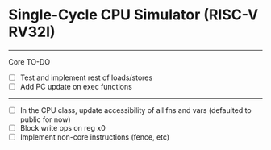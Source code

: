 # Single-Cycle CPU Simulator (RISC-V RV32I)

---

Core TO-DO

- [ ] Test and implement rest of loads/stores
- [ ] Add PC update on exec functions

---

- [ ] In the CPU class, update accessibility of all fns and vars (defaulted to public for now)
- [ ] Block write ops on reg x0
- [ ] Implement non-core instructions (fence, etc)